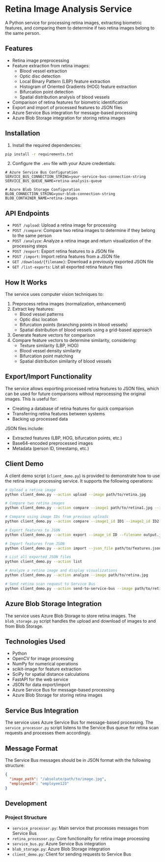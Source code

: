 # Retina Image Analysis Service

A Python service for processing retina images, extracting biometric features, and comparing them to determine if two retina images belong to the same person.

## Features

- Retina image preprocessing
- Feature extraction from retina images:
  - Blood vessel extraction
  - Optic disc detection
  - Local Binary Pattern (LBP) feature extraction
  - Histogram of Oriented Gradients (HOG) feature extraction
  - Bifurcation point detection
  - Spatial distribution analysis of blood vessels
- Comparison of retina features for biometric identification
- Export and import of processed features to JSON files
- Azure Service Bus integration for message-based processing
- Azure Blob Storage integration for storing retina images

## Installation

1. Install the required dependencies:

```bash
pip install -r requirements.txt
```

2. Configure the `.env` file with your Azure credentials:

```
# Azure Service Bus Configuration
SERVICE_BUS_CONNECTION_STRING=your-service-bus-connection-string
SERVICE_BUS_QUEUE_NAME=retina-analysis-queue

# Azure Blob Storage Configuration
BLOB_CONNECTION_STRING=your-blob-connection-string
BLOB_CONTAINER_NAME=retina-images
```

## API Endpoints

- `POST /upload`: Upload a retina image for processing
- `POST /compare`: Compare two retina images to determine if they belong to the same person
- `POST /analyze`: Analyze a retina image and return visualization of the processing steps
- `POST /export`: Export retina features to a JSON file
- `POST /import`: Import retina features from a JSON file
- `GET /download/{filename}`: Download a previously exported JSON file
- `GET /list-exports`: List all exported retina feature files

## How It Works

The service uses computer vision techniques to:
1. Preprocess retina images (normalization, enhancement)
2. Extract key features:
   - Blood vessel patterns
   - Optic disc location
   - Bifurcation points (branching points in blood vessels)
   - Spatial distribution of blood vessels using a grid-based approach
3. Generate feature vectors for comparison
4. Compare feature vectors to determine similarity, considering:
   - Texture similarity (LBP, HOG)
   - Blood vessel density similarity
   - Bifurcation point matching
   - Spatial distribution similarity of blood vessels

## Export/Import Functionality

The service allows exporting processed retina features to JSON files, which can be used for future comparisons without reprocessing the original images. This is useful for:

- Creating a database of retina features for quick comparison
- Transferring retina features between systems
- Backing up processed data

JSON files include:
- Extracted features (LBP, HOG, bifurcation points, etc.)
- Base64-encoded preprocessed images
- Metadata (person ID, timestamp, etc.)

## Client Demo

A client demo script (`client_demo.py`) is provided to demonstrate how to use the retina image processing service. It supports the following operations:

```bash
# Upload a retina image
python client_demo.py --action upload --image path/to/retina.jpg

# Compare two retina images
python client_demo.py --action compare --image1 path/to/retina1.jpg --image2 path/to/retina2.jpg

# Compare using image IDs from previous uploads
python client_demo.py --action compare --image1_id ID1 --image2_id ID2

# Export features to JSON
python client_demo.py --action export --image_id ID --filename output.json --person_id "Person123"

# Import features from JSON
python client_demo.py --action import --json_file path/to/features.json

# List all exported JSON files
python client_demo.py --action list

# Analyze a retina image and display visualizations
python client_demo.py --action analyze --image path/to/retina.jpg

# Send retina scan request to Service Bus
python client_demo.py --action send-to-service-bus --image path/to/retina.jpg --employee-id employee123
```

## Azure Blob Storage Integration

The service uses Azure Blob Storage to store retina images. The `blob_storage.py` script handles the upload and download of images to and from Blob Storage.

## Technologies Used

- Python
- OpenCV for image processing
- NumPy for numerical operations
- scikit-image for feature extraction
- SciPy for spatial distance calculations
- FastAPI for the web service
- JSON for data export/import
- Azure Service Bus for message-based processing
- Azure Blob Storage for storing retina images

## Service Bus Integration

The service uses Azure Service Bus for message-based processing. The `service_processor.py` script listens to the Service Bus queue for retina scan requests and processes them accordingly.

## Message Format

The Service Bus messages should be in JSON format with the following structure:

```json
{
  "image_path": "/absolute/path/to/image.jpg",
  "employeeId": "employee123"
}
```

## Development

### Project Structure

- `service_processor.py`: Main service that processes messages from Service Bus
- `retina_processor.py`: Core functionality for retina image processing
- `service_bus.py`: Azure Service Bus integration
- `blob_storage.py`: Azure Blob Storage integration
- `client_demo.py`: Client for sending requests to Service Bus

